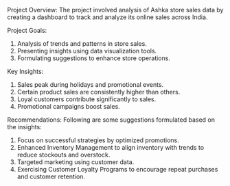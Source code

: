 Project Overview:
The project involved analysis of Ashka store sales data by creating a dashboard to track and analyze its online sales across India.

Project Goals:
1. Analysis of trends and patterns in store sales.
2. Presenting insights using data visualization tools.
3. Formulating suggestions to enhance store operations.

Key Insights:
1. Sales peak during holidays and promotional events.
2. Certain product sales are consistently higher than others.
3. Loyal customers contribute significantly to sales.
4. Promotional campaigns boost sales.

Recommendations:
Following are some suggestions formulated based on the insights:
1. Focus on successful strategies by optimized promotions.
2. Enhanced Inventory Management to align inventory with trends to reduce stockouts and overstock.
3. Targeted marketing using customer data.
4. Exercising Customer Loyalty Programs to encourage repeat purchases and customer retention.
